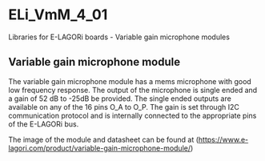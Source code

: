 # ELi_VmM_4_01

Libraries for E-LAGORi boards - Variable gain microphone modules

Variable gain microphone module
-------------------------------
The variable gain microphone module has a mems microphone with good low frequency response. The output of the microphone is single ended and a gain of 52 dB to -25dB be provided. The single ended outputs are available on any of the 16 pins O_A to O_P. The gain is set through I2C communication protocol and is internally connected to the appropriate pins of the E-LAGORi bus.

The image of the module and datasheet can be found at (https://www.e-lagori.com/product/variable-gain-microphone-module/)


